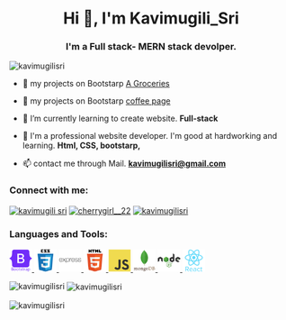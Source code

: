 <h1 align="center">Hi 👋, I'm Kavimugili_Sri</h1>
<h3 align="center">I'm a Full stack- MERN stack devolper.</h3>

<p align="left"> <img src="https://komarev.com/ghpvc/?username=kavimugilisri&label=Profile%20views&color=0e75b6&style=flat" alt="kavimugilisri" /> </p>

- 🔭 my projects on Bootstarp [A Groceries](https://github.com/Kavimugilisri/Create-website-using-bootstrap-5)

- 🔭 my projects on Bootstarp [coffee page](https://github.com/Kavimugilisri/sleepyowl-coffee-react.git)

- 🌱 I’m currently learning to create website. **Full-stack**

- 💬 I'm a professional website developer. I'm good at hardworking and learning. **Html, CSS, bootstarp,**

- 📫 contact me through Mail. **kavimugilisri@gmail.com**

<h3 align="left">Connect with me:</h3>
<p align="left">
<a href="https://linkedin.com/in/kavimugili sri" target="blank"><img align="center" src="https://raw.githubusercontent.com/rahuldkjain/github-profile-readme-generator/master/src/images/icons/Social/linked-in-alt.svg" alt="kavimugili sri" height="30" width="40" /></a>
<a href="https://instagram.com/cherrygirl__22" target="blank"><img align="center" src="https://raw.githubusercontent.com/rahuldkjain/github-profile-readme-generator/master/src/images/icons/Social/instagram.svg" alt="cherrygirl__22" height="30" width="40" /></a>
<a href="https://auth.geeksforgeeks.org/user/kavimugilisri" target="blank"><img align="center" src="https://raw.githubusercontent.com/rahuldkjain/github-profile-readme-generator/master/src/images/icons/Social/geeks-for-geeks.svg" alt="kavimugilisri" height="30" width="40" /></a>
</p>

<h3 align="left">Languages and Tools:</h3>
<p align="left"> <a href="https://getbootstrap.com" target="_blank" rel="noreferrer"> <img src="https://raw.githubusercontent.com/devicons/devicon/master/icons/bootstrap/bootstrap-plain-wordmark.svg" alt="bootstrap" width="40" height="40"/> </a> <a href="https://www.w3schools.com/css/" target="_blank" rel="noreferrer"> <img src="https://raw.githubusercontent.com/devicons/devicon/master/icons/css3/css3-original-wordmark.svg" alt="css3" width="40" height="40"/> </a> <a href="https://expressjs.com" target="_blank" rel="noreferrer"> <img src="https://raw.githubusercontent.com/devicons/devicon/master/icons/express/express-original-wordmark.svg" alt="express" width="40" height="40"/> </a> <a href="https://www.w3.org/html/" target="_blank" rel="noreferrer"> <img src="https://raw.githubusercontent.com/devicons/devicon/master/icons/html5/html5-original-wordmark.svg" alt="html5" width="40" height="40"/> </a> <a href="https://developer.mozilla.org/en-US/docs/Web/JavaScript" target="_blank" rel="noreferrer"> <img src="https://raw.githubusercontent.com/devicons/devicon/master/icons/javascript/javascript-original.svg" alt="javascript" width="40" height="40"/> </a> <a href="https://www.mongodb.com/" target="_blank" rel="noreferrer"> <img src="https://raw.githubusercontent.com/devicons/devicon/master/icons/mongodb/mongodb-original-wordmark.svg" alt="mongodb" width="40" height="40"/> </a> <a href="https://nodejs.org" target="_blank" rel="noreferrer"> <img src="https://raw.githubusercontent.com/devicons/devicon/master/icons/nodejs/nodejs-original-wordmark.svg" alt="nodejs" width="40" height="40"/> </a> <a href="https://reactjs.org/" target="_blank" rel="noreferrer"> <img src="https://raw.githubusercontent.com/devicons/devicon/master/icons/react/react-original-wordmark.svg" alt="react" width="40" height="40"/> </a> </p>

<p><img align="left" src="https://github-readme-stats.vercel.app/api/top-langs?username=kavimugilisri&show_icons=true&locale=en&layout=compact" alt="kavimugilisri" /></p>

<p>&nbsp;<img align="center" src="https://github-readme-stats.vercel.app/api?username=kavimugilisri&show_icons=true&locale=en" alt="kavimugilisri" /></p>

<p><img align="center" src="https://github-readme-streak-stats.herokuapp.com/?user=kavimugilisri&" alt="kavimugilisri" /></p>
